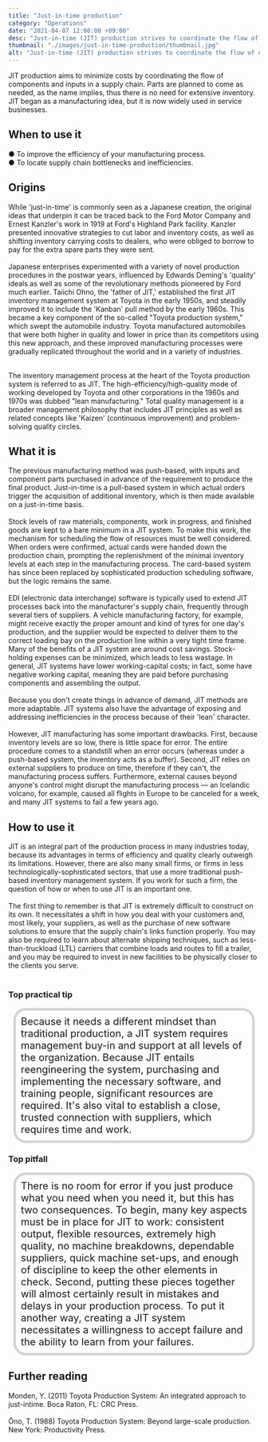 ```yaml
---
title: "Just-in-time production"
category: "Operations"
date: "2021-04-07 12:00:00 +09:00"
desc: "Just-in-time (JIT) production strives to coordinate the flow of components and inputs in a supply chain to minimise costs"
thumbnail: "./images/just-in-time-production/thumbnail.jpg"
alt: "Just-in-time (JIT) production strives to coordinate the flow of components and inputs in a supply chain to minimise costs."
---
```


JIT production aims to minimize costs by coordinating the flow of components and inputs in a supply chain. Parts are planned to come as needed, as the name implies, thus there is no need for extensive inventory. JIT began as a manufacturing idea, but it is now widely used in service businesses. <br>

## When to use it

● To improve the efficiency of your manufacturing process.<br>
● To locate supply chain bottlenecks and inefficiencies.<br>

## Origins
While 'just-in-time' is commonly seen as a Japanese creation, the original ideas that underpin it can be traced back to the Ford Motor Company and Ernest Kanzler's work in 1919 at Ford's Highland Park facility. Kanzler presented innovative strategies to cut labor and inventory costs, as well as shifting inventory carrying costs to dealers, who were obliged to borrow to pay for the extra spare parts they were sent. <br><br>
Japanese enterprises experimented with a variety of novel production procedures in the postwar years, influenced by Edwards Deming's 'quality' ideals as well as some of the revolutionary methods pioneered by Ford much earlier. Taiichi Ohno, the 'father of JIT,' established the first JIT inventory management system at Toyota in the early 1950s, and steadily improved it to include the 'Kanban' pull method by the early 1960s. This became a key component of the so-called "Toyota production system," which swept the automobile industry. Toyota manufactured automobiles that were both higher in quality and lower in price than its competitors using this new approach, and these improved manufacturing processes were gradually replicated throughout the world and in a variety of industries.<br><br>

The inventory management process at the heart of the Toyota production system is referred to as JIT. The high-efficiency/high-quality mode of working developed by Toyota and other corporations in the 1960s and 1970s was dubbed "lean manufacturing." Total quality management is a broader management philosophy that includes JIT principles as well as related concepts like 'Kaizen' (continuous improvement) and problem-solving quality circles. <br>

## What it is
The previous manufacturing method was push-based, with inputs and component parts purchased in advance of the requirement to produce the final product. Just-in-time is a pull-based system in which actual orders trigger the acquisition of additional inventory, which is then made available on a just-in-time basis. <br><br>
Stock levels of raw materials, components, work in progress, and finished goods are kept to a bare minimum in a JIT system. To make this work, the mechanism for scheduling the flow of resources must be well considered. When orders were confirmed, actual cards were handed down the production chain, prompting the replenishment of the minimal inventory levels at each step in the manufacturing process. The card-based system has since been replaced by sophisticated production scheduling software, but the logic remains the same. <br><br>
EDI (electronic data interchange) software is typically used to extend JIT processes back into the manufacturer's supply chain, frequently through several tiers of suppliers. A vehicle manufacturing factory, for example, might receive exactly the proper amount and kind of tyres for one day's production, and the supplier would be expected to deliver them to the correct loading bay on the production line within a very tight time frame. Many of the benefits of a JIT system are around cost savings. Stock-holding expenses can be minimized, which leads to less wastage. In general, JIT systems have lower working-capital costs; in fact, some have negative working capital, meaning they are paid before purchasing components and assembling the output. <br><br>
Because you don't create things in advance of demand, JIT methods are more adaptable. JIT systems also have the advantage of exposing and addressing inefficiencies in the process because of their 'lean' character. <br><br>
However, JIT manufacturing has some important drawbacks. First, because inventory levels are so low, there is little space for error. The entire procedure comes to a standstill when an error occurs (whereas under a push-based system, the inventory acts as a buffer). Second, JIT relies on external suppliers to produce on time, therefore if they can't, the manufacturing process suffers. Furthermore, external causes beyond anyone's control might disrupt the manufacturing process — an Icelandic volcano, for example, caused all flights in Europe to be canceled for a week, and many JIT systems to fail a few years ago. <br>

## How to use it
JIT is an integral part of the production process in many industries today, because its advantages in terms of efficiency and quality clearly outweigh its limitations. However, there are also many small firms, or firms in less technologically-sophisticated sectors, that use a more traditional push-based inventory management system. If you work for such a firm, the question of how or when to use JIT is an important one.<br><br>
The first thing to remember is that JIT is extremely difficult to construct on its own. It necessitates a shift in how you deal with your customers and, most likely, your suppliers, as well as the purchase of new software solutions to ensure that the supply chain's links function properly. You may also be required to learn about alternate shipping techniques, such as less-than-truckload (LTL) carriers that combine loads and routes to fill a trailer, and you may be required to invest in new facilities to be physically closer to the clients you serve. <br><br>

### Top practical tip
<div style="background:transparent;
            border-radius: 25px; 
            font-size: 20px; 
            padding: 10px; 
            border: 5px solid lightgray; 
            margin: 10px;">Because it needs a different mindset than traditional production, a JIT system requires management buy-in and support at all levels of the organization. Because JIT entails reengineering the system, purchasing and implementing the necessary software, and training people, significant resources are required. It's also vital to establish a close, trusted connection with suppliers, which requires time and work.<br></div>

### Top pitfall
<div style="background:transparent;
            border-radius: 25px; 
            font-size: 20px; 
            padding: 10px; 
            border: 5px solid lightgray; 
            margin: 10px;">
There is no room for error if you just produce what you need when you need it, but this has two consequences. To begin, many key aspects must be in place for JIT to work: consistent output, flexible resources, extremely high quality, no machine breakdowns, dependable suppliers, quick machine set-ups, and enough of discipline to keep the other elements in check. Second, putting these pieces together will almost certainly result in mistakes and delays in your production process. To put it another way, creating a JIT system necessitates a willingness to accept failure and the ability to learn from your failures.<br></div>

## Further reading
Monden, Y. (2011) Toyota Production System: An integrated approach to just-intime. Boca Raton, FL: CRC Press.<br><br>
Ōno, T. (1988) Toyota Production System: Beyond large-scale production. New York: Productivity Press.<br><br>
